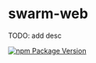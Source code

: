 # swarm-web

TODO: add desc

[![npm Package Version](https://img.shields.io/npm/v/swarm-web.svg?maxAge=3600)](https://www.npmjs.com/package/swarm-web)
